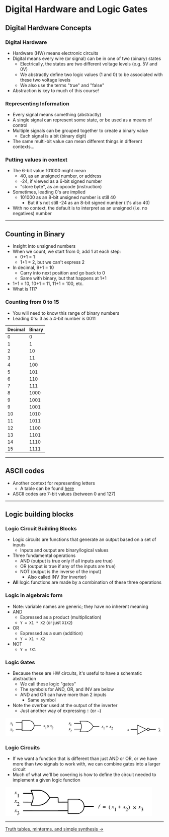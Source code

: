 # Digital Hardware and Logic Gates

## Digital Hardware Concepts

### Digital Hardware

- Hardware (HW) means electronic circuits
- Digital means every wire (or signal) can be in one of two (binary) states
	- Electrically, the states are two different voltage levels (e.g. 5V and 0V)
	- We abstractly define two logic values (1 and 0) to be associated with these two voltage levels
	- We also use the terms "true" and "false"
- Abstraction is key to much of this course!

### Representing Information

- Every signal means something (abstractly)
- A single signal can represent some state, or be used as a means of control
- Multiple signals can be grouped together to create a binary value
	- Each signal is a bit (binary digit)
- The same multi-bit value can mean different things in different contexts...

### Putting values in context

- The 6-bit value 101000 might mean
	- 40, as an unsigned number, or address
	- -24, if viewed as a 6-bit signed number
	- "store byte", as an opcode (instruction)
- Sometimes, leading 0's are implied
	- 101000 as an 8-bit unsigned number is still 40
		- But it's not still -24 as an 8-bit signed number (it's also 40)
- With no context, the default is to interpret as an unsigned (i.e. no negatives) number

---

## Counting in Binary

- Insight into unsigned numbers
- When we count, we start from 0, add 1 at each step:
	- 0+1 = 1
	- 1+1 = 2, but we can't express 2
- In decimal, 9+1 = 10
	- Carry into next position and go back to 0
	- Same with binary, but that happens at 1+1
- 1+1 = 10, 10+1 = 11, 11+1 = 100, etc.
- What is 111?

### Counting from 0 to 15

- You will need to know this range of binary numbers
- Leading 0's: 3 as a 4-bit number is 0011

|Decimal|Binary|
|--|----|
|0 |0   |
|1 |1   |
|2 |10  |
|3 |11  |
|4 |100 |
|5 |101 |
|6 |110 |
|7 |111 |
|8 |1000|
|9 |1001|
|9 |1001|
|10|1010|
|11|1011|
|12|1100|
|13|1101|
|14|1110|
|15|1111|

---

## ASCII codes

- Another context for representing letters
	- A table can be found [here](https://www.asciitable.com/)
- ASCII codes are 7-bit values (between 0 and 127)

---

## Logic building blocks

### Logic Circuit Building Blocks

- Logic circuits are functions that generate an output based on a set of inputs
	- Inputs and output are binary/logical values
- Three fundamental operations
	- AND (output is true only if all inputs are true)
	- OR (output is true if any of the inputs are true)
	- NOT (output is the inverse of the input)
		- Also called INV (for inverter)
- **All** logic functions are made by a combination of these three operations

### Logic in algebraic form

- Note: variable names are generic; they have no inherent meaning
- AND
	- Expressed as a product (multiplication)
	- `Y = X1 * X2` (or just `X1X2`)
- OR
	- Expressed as a sum (addition)
	- `Y = X1 + X2`
- NOT
	- `Y = !X1`

### Logic Gates

- Because these are HW circuits, it's useful to have a schematic abstraction
	- We call these logic "gates"
	- The symbols for AND, OR, and INV are below
	- AND and OR can have more than 2 inputs
		- Same symbol
- Note the overbar used at the output of the inverter
	- Just another way of expressing `!` (or `~`)

![schematic](1.1.png)

### Logic Circuits

- If we want a function that is different than just AND or OR, or we have more than two signals to work with, we can combine gates into a larger circuit
- Much of what we'll be covering is how to define the circuit needed to implement a given logic function

![schematic](1.2.png)

---

[Truth tables, minterms, and simple synthesis ->](2.md)
